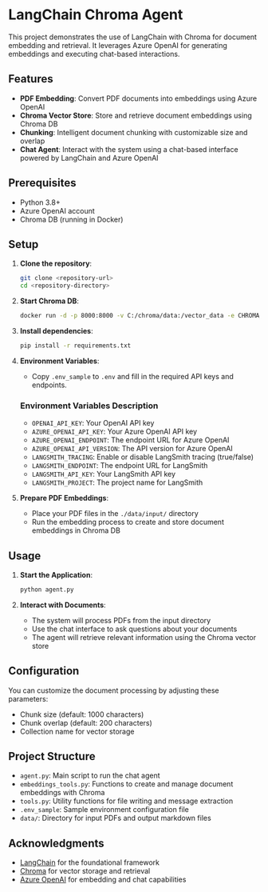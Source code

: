 # LangChain Chroma Agent

This project demonstrates the use of LangChain with Chroma for document embedding and retrieval. It leverages Azure OpenAI for generating embeddings and executing chat-based interactions.

## Features

- **PDF Embedding**: Convert PDF documents into embeddings using Azure OpenAI
- **Chroma Vector Store**: Store and retrieve document embeddings using Chroma DB
- **Chunking**: Intelligent document chunking with customizable size and overlap
- **Chat Agent**: Interact with the system using a chat-based interface powered by LangChain and Azure OpenAI

## Prerequisites

- Python 3.8+
- Azure OpenAI account
- Chroma DB (running in Docker)

## Setup

1. **Clone the repository**:
   ```bash
   git clone <repository-url>
   cd <repository-directory>
   ```

2. **Start Chroma DB**:
   ```bash
   docker run -d -p 8000:8000 -v C:/chroma/data:/vector_data -e CHROMA_SERVER_CORS_ALLOW_ORIGINS='["http://localhost:8090"]' -e PERSIST_DIRECTORY=/vector_data --name chromadb chromadb/chroma
   ```

3. **Install dependencies**:
   ```bash
   pip install -r requirements.txt
   ```

4. **Environment Variables**:
   - Copy `.env_sample` to `.env` and fill in the required API keys and endpoints.

   ### Environment Variables Description

   - `OPENAI_API_KEY`: Your OpenAI API key
   - `AZURE_OPENAI_API_KEY`: Your Azure OpenAI API key
   - `AZURE_OPENAI_ENDPOINT`: The endpoint URL for Azure OpenAI
   - `AZURE_OPENAI_API_VERSION`: The API version for Azure OpenAI
   - `LANGSMITH_TRACING`: Enable or disable LangSmith tracing (true/false)
   - `LANGSMITH_ENDPOINT`: The endpoint URL for LangSmith
   - `LANGSMITH_API_KEY`: Your LangSmith API key
   - `LANGSMITH_PROJECT`: The project name for LangSmith

5. **Prepare PDF Embeddings**:
   - Place your PDF files in the `./data/input/` directory
   - Run the embedding process to create and store document embeddings in Chroma DB

## Usage

1. **Start the Application**:
   ```bash
   python agent.py
   ```

2. **Interact with Documents**:
   - The system will process PDFs from the input directory
   - Use the chat interface to ask questions about your documents
   - The agent will retrieve relevant information using the Chroma vector store

## Configuration

You can customize the document processing by adjusting these parameters:
- Chunk size (default: 1000 characters)
- Chunk overlap (default: 200 characters)
- Collection name for vector storage

## Project Structure

- `agent.py`: Main script to run the chat agent
- `embeddings_tools.py`: Functions to create and manage document embeddings with Chroma
- `tools.py`: Utility functions for file writing and message extraction
- `.env_sample`: Sample environment configuration file
- `data/`: Directory for input PDFs and output markdown files

## Acknowledgments

- [LangChain](https://github.com/langchain-ai/langchain) for the foundational framework
- [Chroma](https://www.trychroma.com/) for vector storage and retrieval
- [Azure OpenAI](https://azure.microsoft.com/en-us/services/cognitive-services/openai-service/) for embedding and chat capabilities